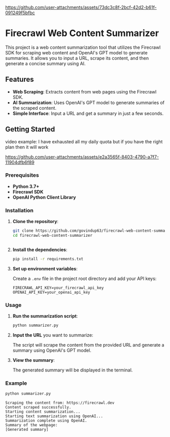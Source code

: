 
https://github.com/user-attachments/assets/73dc3c8f-2bcf-42d2-b61f-091249f5bfbc
# Firecrawl Web Content Summarizer

This project is a web content summarization tool that utilizes the Firecrawl SDK for scraping web content and OpenAI's GPT model to generate summaries. It allows you to input a URL, scrape its content, and then generate a concise summary using AI.

## Features

- **Web Scraping**: Extracts content from web pages using the Firecrawl SDK.
- **AI Summarization**: Uses OpenAI's GPT model to generate summaries of the scraped content.
- **Simple Interface**: Input a URL and get a summary in just a few seconds.

## Getting Started

video example: I have exhausted all my daily quota but if you have the right plan then it will work

https://github.com/user-attachments/assets/e2a3565f-8403-4790-a7f7-11904dfb6f89


### Prerequisites

- **Python 3.7+**
- **Firecrawl SDK**
- **OpenAI Python Client Library**

### Installation

1. **Clone the repository**:

   ```bash
   git clone https://github.com/govindup63/firecrawl-web-content-summarizer.git
   cd firecrawl-web-content-summarizer
   ```

   ```

2. **Install the dependencies**:

   ```bash
   pip install -r requirements.txt
   ```

3. **Set up environment variables**:

   Create a `.env` file in the project root directory and add your API keys:

   ```env
   FIRECRAWL_API_KEY=your_firecrawl_api_key
   OPENAI_API_KEY=your_openai_api_key
   ```

### Usage

1. **Run the summarization script**:

   ```bash
   python summarizer.py
   ```

2. **Input the URL** you want to summarize:

   The script will scrape the content from the provided URL and generate a summary using OpenAI's GPT model.

3. **View the summary**:

   The generated summary will be displayed in the terminal.

### Example

```bash
python summarizer.py
```

```plaintext
Scraping the content from: https://firecrawl.dev
Content scraped successfully.
Starting content summarization...
Starting text summarization using OpenAI...
Summarization complete using OpenAI.
Summary of the webpage:
[Generated summary]
```

